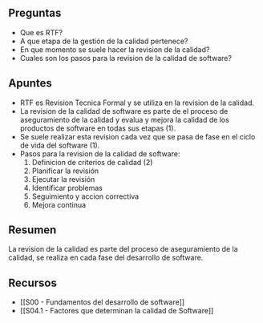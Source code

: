 ## Preguntas

- Que es RTF?
- A que etapa de la gestión de la calidad pertenece?
- En que momento se suele hacer la revision de la calidad?
- Cuales son los pasos para la revision de la calidad de software?

## Apuntes

- RTF es Revision Tecnica Formal y se utiliza en la revision de la calidad.
- La revision de la calidad de software es parte de el proceso de aseguramiento de la calidad y evalua y mejora la calidad de los productos de software en todas sus etapas (1).
- Se suele realizar esta revision cada vez que se pasa de fase en el ciclo de vida del software (1).
- Pasos para la revision de la calidad de software:
	1. Definicion de criterios de calidad (2)
	2. Planificar la revisión 
	3. Ejecutar la revisión 
	4. Identificar problemas
	5. Seguimiento y accion correctiva
	6. Mejora continua

## Resumen

La revision de la calidad es parte del proceso de aseguramiento de la calidad, se realiza en cada fase del desarrollo de software.

## Recursos

- [[S00 - Fundamentos del desarrollo de software]]
- [[S04.1 - Factores que determinan la calidad de Software]]